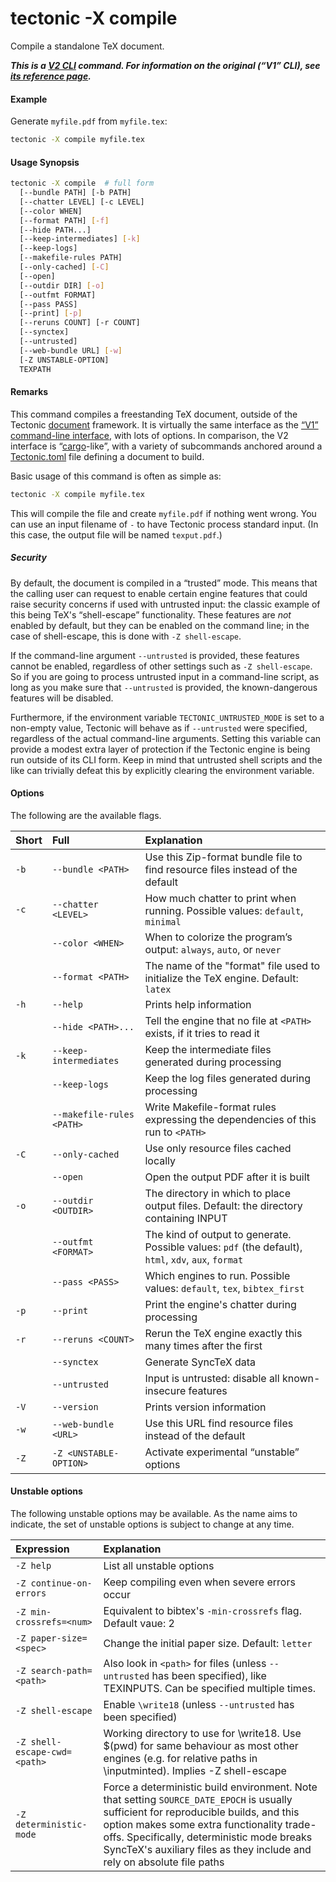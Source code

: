 # tectonic -X compile

Compile a standalone TeX document.

***This is a [V2 CLI][v2cli-ref] command. For information on the original (“V1”
CLI), see [its reference page][v1cli-ref].***

[v2cli-ref]: ../ref/v2cli.md
[v1cli-ref]: ../ref/v1cli.md

#### Example

Generate `myfile.pdf` from `myfile.tex`:

```sh
tectonic -X compile myfile.tex
```

#### Usage Synopsis

<!-- Keep options alphabetized -->

```sh
tectonic -X compile  # full form
  [--bundle PATH] [-b PATH]
  [--chatter LEVEL] [-c LEVEL]
  [--color WHEN]
  [--format PATH] [-f]
  [--hide PATH...]
  [--keep-intermediates] [-k]
  [--keep-logs]
  [--makefile-rules PATH]
  [--only-cached] [-C]
  [--open]
  [--outdir DIR] [-o]
  [--outfmt FORMAT]
  [--pass PASS]
  [--print] [-p]
  [--reruns COUNT] [-r COUNT]
  [--synctex]
  [--untrusted]
  [--web-bundle URL] [-w]
  [-Z UNSTABLE-OPTION]
  TEXPATH
```

#### Remarks

This command compiles a freestanding TeX document, outside of the Tectonic
[document][docs-ref] framework. It is virtually the same interface as the [“V1”
command-line interface][v1cli-ref], with lots of options. In comparison, the V2
interface is “[cargo]-like”, with a variety of subcommands anchored around a
[Tectonic.toml] file defining a document to build.

[docs-ref]: ../ref/documents.md
[cargo]: https://doc.rust-lang.org/cargo/
[Tectonic.toml]: ./tectonic-toml.md

Basic usage of this command is often as simple as:

```sh
tectonic -X compile myfile.tex
```

This will compile the file and create `myfile.pdf` if nothing went wrong. You
can use an input filename of `-` to have Tectonic process standard input. (In
this case, the output file will be named `texput.pdf`.)

##### Security

By default, the document is compiled in a “trusted” mode. This means that the
calling user can request to enable certain engine features that could raise
security concerns if used with untrusted input: the classic example of this
being TeX's “shell-escape” functionality. These features are *not* enabled by
default, but they can be enabled on the command line; in the case of
shell-escape, this is done with `-Z shell-escape`.

If the command-line argument `--untrusted` is provided, these features cannot be
enabled, regardless of other settings such as `-Z shell-escape`. So if you are
going to process untrusted input in a command-line script, as long as you make
sure that `--untrusted` is provided, the known-dangerous features will be
disabled.

Furthermore, if the environment variable `TECTONIC_UNTRUSTED_MODE` is set to a
non-empty value, Tectonic will behave as if `--untrusted` were specified,
regardless of the actual command-line arguments. Setting this variable can
provide a modest extra layer of protection if the Tectonic engine is being run
outside of its CLI form. Keep in mind that untrusted shell scripts and the like
can trivially defeat this by explicitly clearing the environment variable.

#### Options

The following are the available flags.

<!-- Keep alphabetized by full name: -->

| Short | Full                      | Explanation                                                                                    |
|:------|:--------------------------|:-----------------------------------------------------------------------------------------------|
| `-b`  | `--bundle <PATH>`         | Use this Zip-format bundle file to find resource files instead of the default |
| `-c`  | `--chatter <LEVEL>`       | How much chatter to print when running. Possible values: `default`, `minimal` |
|       | `--color <WHEN>`          | When to colorize the program’s output: `always`, `auto`, or `never` |
|       | `--format <PATH>`         | The name of the "format" file used to initialize the TeX engine. Default: `latex` |
| `-h`  | `--help`                  | Prints help information |
|       | `--hide <PATH>...`        | Tell the engine that no file at `<PATH>` exists, if it tries to read it |
| `-k`  | `--keep-intermediates`    | Keep the intermediate files generated during processing |
|       | `--keep-logs`             | Keep the log files generated during processing |
|       | `--makefile-rules <PATH>` | Write Makefile-format rules expressing the dependencies of this run to `<PATH>` |
| `-C`  | `--only-cached`           | Use only resource files cached locally |
|       | `--open`                  | Open the output PDF after it is built |
| `-o`  | `--outdir <OUTDIR>`       | The directory in which to place output files. Default: the directory containing INPUT |
|       | `--outfmt <FORMAT>`       | The kind of output to generate. Possible values: `pdf` (the default), `html`, `xdv`, `aux`, `format` |
|       | `--pass <PASS>`           | Which engines to run. Possible values: `default`, `tex`, `bibtex_first` |
| `-p`  | `--print`                 | Print the engine's chatter during processing |
| `-r`  | `--reruns <COUNT>`        | Rerun the TeX engine exactly this many times after the first |
|       | `--synctex`               | Generate SyncTeX data |
|       | `--untrusted`             | Input is untrusted: disable all known-insecure features |
| `-V`  | `--version`               | Prints version information |
| `-w`  | `--web-bundle <URL>`      | Use this URL find resource files instead of the default |
| `-Z`  | `-Z <UNSTABLE-OPTION>`    | Activate experimental “unstable” options |

#### Unstable options

The following unstable options may be available. As the name aims to indicate,
the set of unstable options is subject to change at any time.

<!-- Keep alphabetized: -->

| Expression               | Explanation |
|:-------------------------|:------------|
| `-Z help`                | List all unstable options |
| `-Z continue-on-errors`  | Keep compiling even when severe errors occur |
| `-Z min-crossrefs=<num>` | Equivalent to bibtex's `-min-crossrefs` flag. Default vaue: 2 |
| `-Z paper-size=<spec>`   | Change the initial paper size. Default: `letter` |
| `-Z search-path=<path>`  | Also look in `<path>` for files (unless `--untrusted` has been specified), like TEXINPUTS. Can be specified multiple times. |
| `-Z shell-escape`        | Enable `\write18` (unless `--untrusted` has been specified) |
| `-Z shell-escape-cwd=<path>` | Working directory to use for \write18. Use $(pwd) for same behaviour as most other engines (e.g. for relative paths in \inputminted). Implies -Z shell-escape |
| `-Z deterministic-mode`  | Force a deterministic build environment. Note that setting `SOURCE_DATE_EPOCH` is usually sufficient for reproducible builds, and this option makes some extra functionality trade-offs. Specifically, deterministic mode breaks SyncTeX's auxiliary files as they include and rely on absolute file paths |
